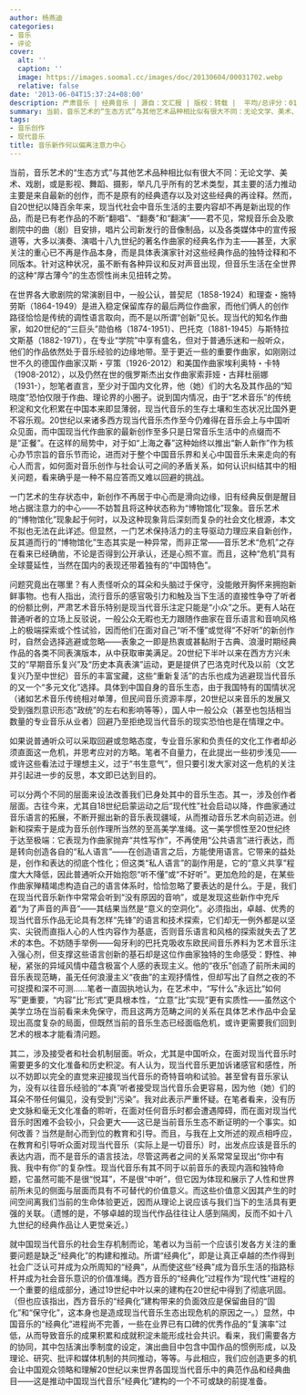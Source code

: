 ```yaml
---
author: 杨燕迪
categories:
- 音乐
- 评论
cover:
  alt: ''
  caption: ''
  image: https://images.soomal.cc/images/doc/20130604/00031702.webp
  relative: false
date: '2013-06-04T15:37:24+08:00'
description: 严肃音乐 | 经典音乐 | 源自：文汇报 | 版权：转载 |  平均/总评分：01.00/1
summary: 当前，音乐艺术的“生态方式”与其他艺术品种相比似有很大不同：无论文学、美术、戏剧，或是影视、舞蹈、摄影，举凡几乎所有的艺术类型，其主要的活力推动主要是来自最新的创作，而不是原有的经典遗存以及对这些经典的再诠释。然而，自20世纪以降百余年来，现当代社会中音乐生活的主要内容却不再是新出现的作品，而是已有老作品的不断“翻唱”、“翻奏”和“翻演”……
tags:
- 音乐创作
- 现代音乐
title: 音乐新作何以偏离注意力中心
---
```


当前，音乐艺术的“生态方式”与其他艺术品种相比似有很大不同：无论文学、美术、戏剧，或是影视、舞蹈、摄影，举凡几乎所有的艺术类型，其主要的活力推动主要是来自最新的创作，而不是原有的经典遗存以及对这些经典的再诠释。然而，自20世纪以降百余年来，现当代社会中音乐生活的主要内容却不再是新出现的作品，而是已有老作品的不断“翻唱”、“翻奏”和“翻演”――君不见，常规音乐会及歌剧院中的曲（剧）目安排，唱片公司新发行的音像制品，以及各类媒体中的宣传报道等，大多以演奏、演唱十八九世纪的著名作曲家的经典名作为主――甚至，大家关注的重心已不再是作品本身，而是具体表演家针对这些经典作品的独特诠释和不同版本。针对这种状况，虽不断有各种异议和反对声音出现，但音乐生活在全世界的这种“厚古薄今”的生态惯性尚未见扭转之势。

在世界各大歌剧院的常演剧目中，一般公认，普契尼（1858-1924）和理查・施特劳斯（1864-1949）是进入稳定保留库存的最后两位作曲家，而他们俩人的创作路径恰恰是传统的调性语言取向，而不是以所谓“创新”见长。现当代的知名作曲家，如20世纪的“三巨头”勋伯格（1874-1951）、巴托克（1881-1945）与斯特拉文斯基（1882-1971），在专业“学院”中享有盛名，但对于普通乐迷和一般听众，他们的作品依然处于音乐经验的边缘地带。至于更近一些的重要作曲家，如刚刚过世不久的德国作曲家汉斯・亨策（1926-2012）和美国作曲家埃利奥特・卡特（1908-2012），以及仍然在世的俄罗斯杰出女作曲家索菲娅・古拜杜丽娜（1931-），恕笔者直言，至少对于国内文化界，他（她）们的大名及其作品的“知晓度”恐怕仅限于作曲、理论界的小圈子。说到国内情况，由于“艺术音乐”的传统积淀和文化积累在中国本来即显薄弱，现当代音乐的生存土壤和生态状况比国外更不容乐观。20世纪以来诸多西方现当代音乐杰作至今仍难得在音乐会上与中国听众见面，而中国现当代作曲家的最新创作至多只是日常音乐生活中的点缀而不是“正餐”。在这样的局势中，对于如“上海之春”这种始终以推出“新人新作”作为核心办节宗旨的音乐节而论，进而对于整个中国音乐界和关心中国音乐未来走向的有心人而言，如何面对音乐创作与社会认可之间的矛盾关系，如何认识纠结其中的相关问题，看来确乎是一种不易应答而又难以回避的挑战。

一门艺术的生存状态中，新创作不再居于中心而是滑向边缘，旧有经典反倒是醒目地占据注意力的中心――不妨暂且将这种状态称为“博物馆化”现象。音乐艺术的“博物馆化”现象起于何时，以及这种现象背后深刻而复杂的社会文化根源，本文不拟也无法在此详述。但显然，一门艺术保持活力的主导驱动力理应来自新创作，反其道而行的“博物馆化”生态其实是一种异常，而非正常――音乐艺术“危机”之存在看来已经确凿，不论是否得到公开承认，还是心照不宣。而且，这种“危机”具有全球蔓延性，当然在国内的表现还带着独有的“中国特色”。

问题究竟出在哪里？有人责怪听众的耳朵和头脑过于保守，没能敞开胸怀来拥抱新鲜事物。也有人指出，流行音乐的感官吸引力和触及当下生活的直接性争夺了听者的份额比例，严肃艺术音乐特别是现当代音乐注定只能是“小众”之乐。更有人站在普通听者的立场上反驳说，一般公众无暇也无力跟随作曲家在音乐语言和音响风格上的极端探索或个性试验，因而他们在面对自己“听不懂”或觉得“不好听”的新创作时，自然会选择逃避或忽略――表象之一即是热衷或甚黏附于古典、浪漫时期经典作品的各类不同表演版本，从中获取审美满足。20世纪下半叶以来在西方方兴未艾的“早期音乐复兴”及“历史本真表演”运动，更是提供了巴洛克时代及以前（文艺复兴乃至中世纪）音乐的丰富宝藏，这些“重新复活”的古乐也成为逃避现当代音乐的又一个“多元文化”选择。具体到中国自身的音乐生态，由于我国特有的国情状况（诸如艺术音乐传统相对单薄，但民间音乐资源丰厚，20世纪以来音乐的发展又受到强烈意识形态“政统”的左右和影响等等），国人中一般公众（甚至也包括相当数量的专业音乐从业者）回避乃至拒绝现当代音乐的现实恐怕也是在情理之中。

如果说普通听众可以采取回避或忽略态度，专业音乐家和负责任的文化工作者却必须直面这一危机，并思考应对的方略。笔者不自量力，在此提出一些初步浅见――或许这些看法过于理想主义，过于“书生意气”，但只要引发大家对这一危机的关注并引起进一步的反思，本文即已达到目的。

可以分两个不同的层面来设法改善我们已身处其中的音乐生态。其一，涉及创作者层面。古往今来，尤其自18世纪启蒙运动之后“现代性”社会启动以降，作曲家通过音乐语言的拓展，不断开掘出新的音乐表现疆域，从而推动音乐艺术向前迈进。创新和探索于是成为音乐创作理所当然的至高美学准绳。这一美学惯性至20世纪终于达至极端：它表现为作曲家抛弃“共性写作”，不再使用“公共语言”进行表达，而是转向创造各自的“私人语言”――在创造语言之后，方能使用语言。它带来的益处是，创作和表达的彻底个性化；但这类“私人语言”的副作用是，它的“意义共享”程度大大降低，因此普通听众开始抱怨“听不懂”或“不好听”。更加危险的是，在某些作曲家殚精竭虑构造自己的语言体系时，恰恰忽略了要表达的是什么。于是，我们在现当代音乐新作中常常会听到“没有原因的音响”，或是发现这些新作中充斥着“为了声音的声音”――其结果当然是“意义的空洞化”。必须指出，卓越、优秀的现当代音乐作品无论具有怎样“先锋”的语言和技术探索，它们却无一例外都是以坚实、尖锐而直指人心的人性内容作为基底，否则音乐语言和风格的探索就失去了艺术的本色。不妨随手举例――匈牙利的巴托克吸收东欧民间音乐养料为艺术音乐注入强心剂，但支撑这些语言创新的基石却是这位作曲家独特的生命感受：野性、神秘，紧张的异域风情中蕴含极富个人感的表现主义。他的“夜乐”创造了前所未闻的音乐表现范畴，虽无任何浪漫主义“夜曲”的主观抒情性，但却写出了自然之夜的不可捉摸和深不可测……笔者一直固执地认为，在艺术中，“写什么”永远比“如何写”更重要，“内容”比“形式”更具根本性，“立意”比“实现”更有实质性――虽然这个美学立场在当前看来未免保守，而且这两方范畴之间的关系在具体艺术作品中会呈现出高度复杂的局面，但既然当前的音乐生态已经面临危机，或许更需要我们回到艺术的根本才能看清问题。

其二，涉及接受者和社会机制层面。听众，尤其是中国听众，在面对现当代音乐时需要更多的文化准备和历史积淀。有人认为，现当代音乐更加诉诸感官和感性，所以不妨即以完全的直觉来迎接现当代音乐的奇特音响和试验。甚至曾有音乐家认为，没有以往音乐经验的“本真”听者接受现当代音乐会更容易，因为他（她）们的耳朵不带任何偏见，没有受到“污染”。我对此表示严重怀疑。在笔者看来，没有历史文脉和毫无文化准备的聆听，在面对任何音乐时都会遭遇障碍，而在面对现当代音乐时困难不会较小，只会更大――这已是当前音乐生态不断证明的一个事实。如何改善？当然是耐心而到位的教育和引导。而且，与我在上文所述的观点相呼应，在教育和引导听众面对现当代音乐（实际上是一切音乐）时，出发点应该是音乐的表达内涵，而不是音乐的语言技法，尽管这两者之间的关系常常呈现出“你中有我、我中有你”的复杂性。现当代音乐有其不同于以前音乐的表现内涵和独特命题，它虽然可能不是很“悦耳”，不是很“中听”，但它因为体现和展示了人性和世界前所未见的侧面与层面而具有不可替代的价值意义。而这些价值意义因其产生的时间空间离我们当前的生命体验更近，因而从理论上说应该与我们当下的生活具有更强的关联。（遗憾的是，不够卓越的现当代作品往往让人感到隔阂，反而不如十八九世纪的经典作品让人更觉亲近。）

就中国现当代音乐的社会生存机制而论，笔者以为当前一个应该引发各方关注的重要问题是缺乏“经典化”的构建和推动。所谓“经典化”，即是让真正卓越的杰作得到社会广泛认可并成为众所周知的“经典”，从而使这些“经典”成为音乐生活的指路标杆并成为社会音乐意识的价值准绳。西方音乐的“经典化”过程作为“现代性”进程的一个重要的组成部分，通过19世纪中叶以来的建构在20世纪中得到了彻底巩固。（但也应该指出，西方音乐的“经典化”建构带来的负面效应是保留曲目的“固化”和“保守化”，这本身也是造成现当代音乐生态出现危机的原因之一。）显然，中国音乐的“经典化”进程尚不完善，一些在业界已有口碑的优秀作品的“复演率”过低，从而导致音乐的成果积累和成就积淀未能形成社会共识。看来，我们需要各方的协同，其中包括演出季制度的设定，演出曲目中包含中国作品的惯例形成，以及理论、研究、批评和媒体机制的共同推动，等等。与此相应，我们应创造更多的机会让中国观众领略和理解20世纪以来世界各国现当代音乐中的典范作品和经典曲目――这是推动中国现当代音乐“经典化”建构的一个不可或缺的前提准备。